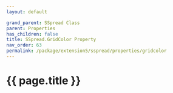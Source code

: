 ```yaml
---
layout: default

grand_parent: SSpread Class
parent: Properties
has_children: false
title: SSpread.GridColor Property
nav_order: 63
permalink: /package/extension5/sspread/properties/gridcolor
---
```

# {{ page.title }}
